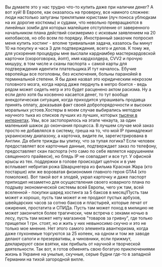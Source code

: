 Вы думаете это у нас трудно что-то купить даже при наличии денег? А вот хуй! В Европе, как оказалось на проверку, все намного сложнее: люди настолько запуганы треклятыми юристами (луч поноса ублюдкам на их дорогие костюмы) и судами, что невольно превращаются в линейных зомби для которых малейшее отступление от заверенного начальником плана действий соизмеримо с исковым заявлением на 20 килобаксов, но обо всем по порядку. Иностранный заказчик попросил меня купить хостинг - вполне тривиальная задача, казалось бы минут 10 на покупку и часа 3 для подтверждения, всего и делов. К тому же, для ускорения процедуры мне выслали карднамбер мастеркардовской карточки (скороговорка, йопт), имя кардхолдера, CVV2 и прочую мишуру, в том числе и сканы паспорта + самой карты для подтверждения идентити плательщика.И тут началось. Ебучие европейцы все поголовны, без исключения, больны паранойей в терминальной степени. Я бы даже назвал это юридическим некрозом головного мозга, когда народ даже перднуть в метро боится - ведь рядом может сидеть негр и это будет расценено актом расизма. Ну а если дело хотя бы косвенно касается денег, то тут вообще анекдотическая ситуация, когда приходится упрашивать продавца принять оплату, доказывая факт своей добропорядочности и высоких моральных устоев.Хостеры в моем случае выбирались методом научного тыка из списков лучших из лучших, которых <a href="http://www.google.com/search?q=hosting+top">тысячи в интернетах</a>. Увы, все застопорилось на этапе чекаута, за один маленький шажок до окончания процесса. В лучшем случае мой заказ просто не добавлялся в систему, греша на то, что мой IP принадлежит украинскому диапазону, а карточка, видите ли, зарегистрирована в Англии. Да ебите трижды вы улитку, что за тупая логика? Если человек предоставляет все карточные данные, подтверждает заказ по телефону, предоставляет скан паспорта (что само по себе является нарушением священного прайвеси), но блядь IP не совпадает и все тут. У офисной крысы из тех. поддержки в голове происходит щелчок и в уме всплывает небритая рожа Шварцнегера из фильма Красная Жара (кто постарше) или же вороватая физиономия главного героя GTA4 (кто помоложе). Вот такой вот я злодей, украл карточку и даже паспорт припиздил незаметно для осуществления своего коварного плана по подрыву экономической системы всей Европы, чего уж там, всей вселенной - покупки шаред хостинга за 5 баксов в месяц!Пусть там может и хорошо, пусть там может и не продают пустых арбузов, швейцарских часов за сотню баксов и пластырей, которые лечат от ожирения, простатита и СПИДа. Пусть там может поход в милицию не может закончится более трагически, чем встреча с зеками ночью в лесу, пусть там может нету магазинов "товаров за гривну", где только прищепки 1 грн. стоят, но и жить у них невыносимо скучно и это не только мое мнение. Нет этого самого элемента авантюризма, когда даже глухонемые торгуются за 25 копеек, на одном и том же заводе делают сапоги и презервативы, а чиновники, если прижмут, декларируют свои взятки, как прибыль от научной и творческой деятельности. Так вот, я готов обменять свою богатую приключениями жизнь в Украине на унылые, скучные, серые будни где-то в западной Германии на тихой загородной вилле.